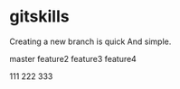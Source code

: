 # gitskills
Creating a new branch is quick And simple.

master
feature2
feature3
feature4

111
222
333
